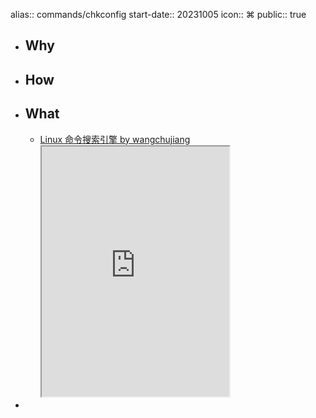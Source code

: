 alias:: commands/chkconfig
start-date:: 20231005
icon:: ⌘
public:: true

- ## Why
- ## How
- ## What
  - [Linux 命令搜索引擎 by wangchujiang](https://wangchujiang.com/linux-command/c/cat.html)
    <iframe src="https://wangchujiang.com/linux-command/c/chkconfig.html" style="height: 400px"></iframe>
-